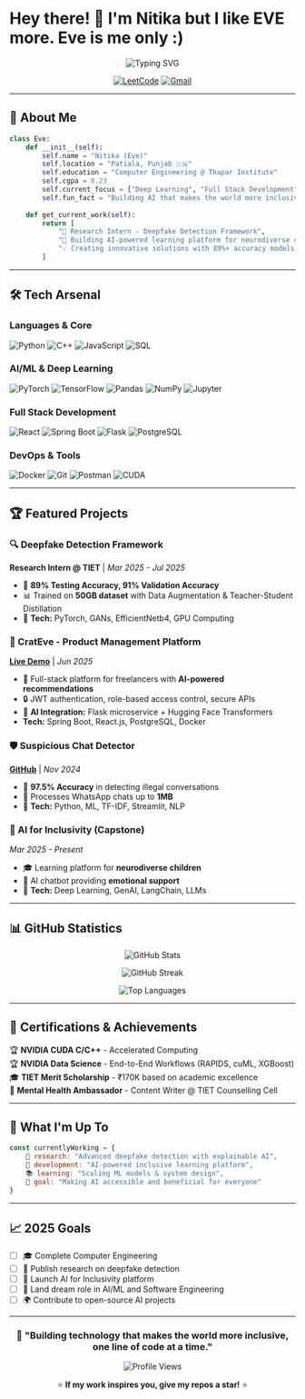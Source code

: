 # Hey there! 👋 I'm Nitika but I like EVE more. Eve is me only :) 

<div align="center">
  
![Typing SVG](https://readme-typing-svg.herokuapp.com?font=Fira+Code&size=30&duration=3000&pause=1000&color=6366F1&center=true&vCenter=true&width=600&lines=AI+%26+ML+Enthusiast;Full+Stack+Developer;Computer+Engineering+Student;Building+the+Future+with+Code!)

</div>

<div align="center">

[![LeetCode](https://img.shields.io/badge/LeetCode-000000?style=for-the-badge&logo=LeetCode&logoColor=#d16c06)](https://leetcode.com/u/nitika__/)
[![Gmail](https://img.shields.io/badge/Gmail-D14836?style=for-the-badge&logo=gmail&logoColor=white)](mailto:nitikaahlawat3@gmail.com)

</div>

---

## 🚀 About Me

```python
class Eve:
    def __init__(self):
        self.name = "Nitika (Eve)"
        self.location = "Patiala, Punjab 🇮🇳"
        self.education = "Computer Engineering @ Thapar Institute"
        self.cgpa = 8.23
        self.current_focus = ["Deep Learning", "Full Stack Development", "AI for Social Good"]
        self.fun_fact = "Building AI that makes the world more inclusive! 🌟"
    
    def get_current_work(self):
        return [
            "🔬 Research Intern - Deepfake Detection Framework",
            "🤖 Building AI-powered learning platform for neurodiverse children",
            "💡 Creating innovative solutions with 89%+ accuracy models"
        ]
```

---

## 🛠️ Tech Arsenal

### Languages & Core
![Python](https://img.shields.io/badge/python-3670A0?style=for-the-badge&logo=python&logoColor=ffdd54)
![C++](https://img.shields.io/badge/c++-%2300599C.svg?style=for-the-badge&logo=c%2B%2B&logoColor=white)
![JavaScript](https://img.shields.io/badge/javascript-%23323330.svg?style=for-the-badge&logo=javascript&logoColor=%23F7DF1E)
![SQL](https://img.shields.io/badge/SQL-005C84?style=for-the-badge&logo=mysql&logoColor=white)

### AI/ML & Deep Learning
![PyTorch](https://img.shields.io/badge/PyTorch-%23EE4C2C.svg?style=for-the-badge&logo=PyTorch&logoColor=white)
![TensorFlow](https://img.shields.io/badge/TensorFlow-%23FF6F00.svg?style=for-the-badge&logo=TensorFlow&logoColor=white)
![Pandas](https://img.shields.io/badge/pandas-%23150458.svg?style=for-the-badge&logo=pandas&logoColor=white)
![NumPy](https://img.shields.io/badge/numpy-%23013243.svg?style=for-the-badge&logo=numpy&logoColor=white)
![Jupyter](https://img.shields.io/badge/jupyter-%23FA0F00.svg?style=for-the-badge&logo=jupyter&logoColor=white)

### Full Stack Development
![React](https://img.shields.io/badge/react-%2320232a.svg?style=for-the-badge&logo=react&logoColor=%2361DAFB)
![Spring Boot](https://img.shields.io/badge/spring-%236DB33F.svg?style=for-the-badge&logo=spring&logoColor=white)
![Flask](https://img.shields.io/badge/flask-%23000.svg?style=for-the-badge&logo=flask&logoColor=white)
![PostgreSQL](https://img.shields.io/badge/postgresql-%23316192.svg?style=for-the-badge&logo=postgresql&logoColor=white)

### DevOps & Tools
![Docker](https://img.shields.io/badge/docker-%230db7ed.svg?style=for-the-badge&logo=docker&logoColor=white)
![Git](https://img.shields.io/badge/git-%23F05033.svg?style=for-the-badge&logo=git&logoColor=white)
![Postman](https://img.shields.io/badge/Postman-FF6C37?style=for-the-badge&logo=postman&logoColor=white)
![CUDA](https://img.shields.io/badge/CUDA-76B900?style=for-the-badge&logo=nvidia&logoColor=white)

---

## 🏆 Featured Projects

### 🔍 Deepfake Detection Framework
**Research Intern @ TIET** | *Mar 2025 - Jul 2025*
- 🎯 **89% Testing Accuracy, 91% Validation Accuracy**
- 📊 Trained on **50GB dataset** with Data Augmentation & Teacher-Student Distillation
- 🧠 **Tech:** PyTorch, GANs, EfficientNetb4, GPU Computing

### 🚀 CratEve - Product Management Platform
**[Live Demo](https://crate-eve.vercel.app)** | *Jun 2025*
- 💼 Full-stack platform for freelancers with **AI-powered recommendations**
- 🔒 JWT authentication, role-based access control, secure APIs
- 🤖 **AI Integration:** Flask microservice + Hugging Face Transformers
- **Tech:** Spring Boot, React.js, PostgreSQL, Docker

### 🛡️ Suspicious Chat Detector
**[GitHub](https://github.com/Nitika13)** | *Nov 2024*
- 🎯 **97.5% Accuracy** in detecting illegal conversations
- 📱 Processes WhatsApp chats up to **1MB**
- 🧠 **Tech:** Python, ML, TF-IDF, Streamlit, NLP

### 🌈 AI for Inclusivity (Capstone)
*Mar 2025 - Present*
- 🎓 Learning platform for **neurodiverse children**
- 💬 AI chatbot providing **emotional support**
- 🧠 **Tech:** Deep Learning, GenAI, LangChain, LLMs

---

## 📊 GitHub Statistics

<div align="center">
  
![GitHub Stats](https://github-readme-stats.vercel.app/api?username=Nitika13&theme=tokyonight&hide_border=false&include_all_commits=true&count_private=true)

![GitHub Streak](https://github-readme-streak-stats.herokuapp.com/?user=Nitika13&theme=tokyonight&hide_border=false)

![Top Languages](https://github-readme-stats.vercel.app/api/top-langs/?username=Nitika13&theme=tokyonight&hide_border=false&include_all_commits=true&count_private=true&layout=compact)

</div>

---

## 🏅 Certifications & Achievements

🏆 **NVIDIA CUDA C/C++** - Accelerated Computing  
🏆 **NVIDIA Data Science** - End-to-End Workflows (RAPIDS, cuML, XGBoost)  
🎓 **TIET Merit Scholarship** - ₹170K based on academic excellence  
💬 **Mental Health Ambassador** - Content Writer @ TIET Counselling Cell

---

## 🎯 What I'm Up To

```javascript
const currentlyWorking = {
    🔬 research: "Advanced deepfake detection with explainable AI",
    🤖 development: "AI-powered inclusive learning platform",
    📚 learning: "Scaling ML models & system design",
    🌟 goal: "Making AI accessible and beneficial for everyone"
}
```

---

## 📈 2025 Goals

- [ ] 🎓 Complete Computer Engineering
- [ ] 🔬 Publish research on deepfake detection
- [ ] 🚀 Launch AI for Inclusivity platform
- [ ] 💼 Land dream role in AI/ML and Software Engineering
- [ ] 🌍 Contribute to open-source AI projects

---

<div align="center">

### 💫 "Building technology that makes the world more inclusive, one line of code at a time."

![Profile Views](https://komarev.com/ghpvc/?username=Nitika13&label=Profile%20views&color=0e75b6&style=flat)

⭐ **If my work inspires you, give my repos a star!** ⭐

</div>
